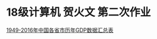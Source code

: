 # 18级计算机 贺火文 第二次作业
[1949-2016年中国各省市历年GDP数据汇总表](https://github.com/Wen1203054281/SecondHomeWork/blob/master/1949-2016年中国各省市历年GDP数据汇总表.xlsx)

